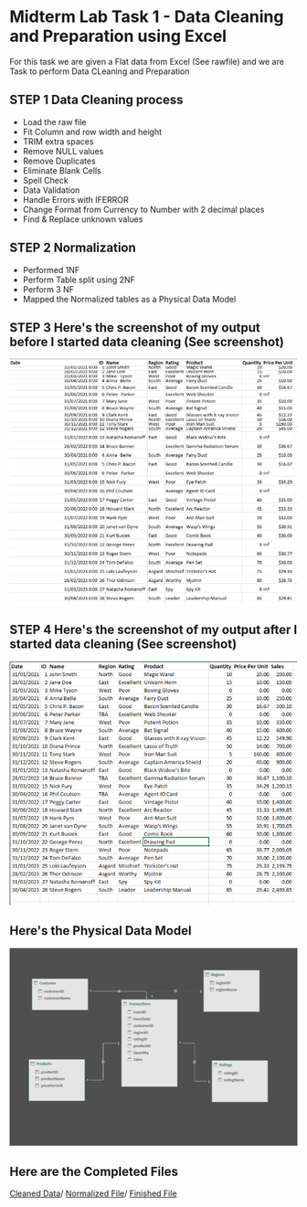# Midterm Lab Task 1 - Data Cleaning and Preparation using Excel
For this task we are given a Flat data from Excel (See rawfile) and we are Task to perform Data CLeaning and Preparation

## STEP 1 Data Cleaning process
- Load the raw file
- Fit Column and row width and height
- TRIM extra spaces
- Remove NULL values
- Remove Duplicates
- Eliminate Blank Cells
- Spell Check
- Data Validation
- Handle Errors with IFERROR
- Change Format from Currency to Number with 2 decimal places
- Find & Replace unknown values

## STEP 2 Normalization
- Performed 1NF
- Perform Table split using 2NF
- Perform 3 NF
- Mapped the Normalized tables as a Physical Data Model

## STEP 3 Here's the screenshot of my output before I started data cleaning (See screenshot)
![screenshot](https://github.com/barbieminion/EDM-Portfolio/blob/main/Midterm%20Task%201/images/Before.jpg)

## STEP 4 Here's the screenshot of my output after I started data cleaning (See screenshot)
![screenshot](https://github.com/barbieminion/EDM-Portfolio/blob/main/Midterm%20Task%201/images/After.png)

## Here's the Physical Data Model
![screenshot](https://github.com/barbieminion/EDM-Portfolio/blob/main/Midterm%20Task%201/images/Data%20Model.png)

## Here are the Completed Files
[Cleaned Data](https://github.com/barbieminion/EDM-Portfolio/blob/main/Midterm%20Task%201/Cleaned%20Data%20Dana%20Mae%20Carbonel.xlsx)/
[Normalized File](https://github.com/barbieminion/EDM-Portfolio/blob/main/Midterm%20Task%201/Cleaned%20Data%20Dana%20Mae%20Carbonel.xlsx)/
[Finished File](https://github.com/barbieminion/EDM-Portfolio/blob/main/Midterm%20Task%201/Cleaned%20Data%20Dana%20Mae%20Carbonel.xlsx)
